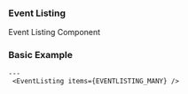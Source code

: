 ### Event Listing

Event Listing Component

### Basic Example

```react
---
 <EventListing items={EVENTLISTING_MANY} />
```
